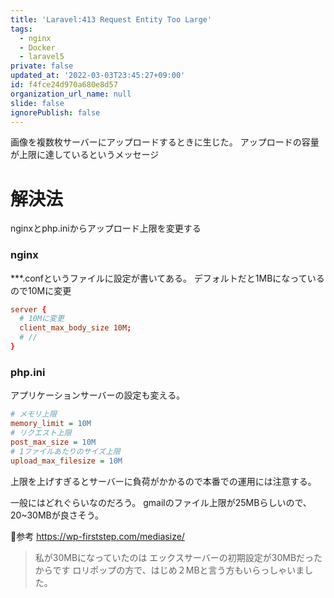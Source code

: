 ```yaml
---
title: 'Laravel:413 Request Entity Too Large'
tags:
  - nginx
  - Docker
  - laravel5
private: false
updated_at: '2022-03-03T23:45:27+09:00'
id: f4fce24d970a680e8d57
organization_url_name: null
slide: false
ignorePublish: false
---
```

画像を複数枚サーバーにアップロードするときに生じた。
アップロードの容量が上限に達しているというメッセージ

# 解決法
nginxとphp.iniからアップロード上限を変更する
### nginx
***.confというファイルに設定が書いてある。
デフォルトだと1MBになっているので10Mに変更
```nginx.conf
server {
  # 10Mに変更
  client_max_body_size 10M;
  # //
}
```

### php.ini
アプリケーションサーバーの設定も変える。
```php.ini
# メモリ上限
memory_limit = 10M
# リクエスト上限
post_max_size = 10M
# 1ファイルあたりのサイズ上限
upload_max_filesize = 10M
```

上限を上げすぎるとサーバーに負荷がかかるので本番での運用には注意する。

一般にはどれぐらいなのだろう。
gmailのファイル上限が25MBらしいので、20~30MBが良さそう。

🔽参考
https://wp-firststep.com/mediasize/
>私が30MBになっていたのは
エックスサーバーの初期設定が30MBだったからです
ロリポップの方で、はじめ２MBと言う方もいらっしゃいました。

